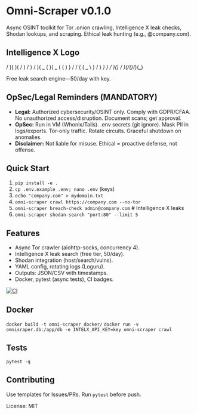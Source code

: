 # Omni-Scraper v0.1.0

Async OSINT toolkit for Tor .onion crawling, Intelligence X leak checks, Shodan lookups, and scraping. Ethical leak hunting (e.g., @company.com).

## Intelligence X Logo

/ )( )( / ) / ) / )(  _ (  )(  _ 
( (  ) ) / / ( (  _ \ )   / ) _)  )   /
_)() _/ _)(/(___)(_)(_)


Free leak search engine—50/day with key.

## OpSec/Legal Reminders (MANDATORY)
- **Legal:** Authorized cybersecurity/OSINT only. Comply with GDPR/CFAA. No unauthorized access/disruption. Document scans; get approval.
- **OpSec:** Run in VM (Whonix/Tails). .env secrets (git ignore). Mask PII in logs/exports. Tor-only traffic. Rotate circuits. Graceful shutdown on anomalies.
- **Disclaimer:** Not liable for misuse. Ethical = proactive defense, not offense.

## Quick Start
1. `pip install -e .`
2. `cp .env.example .env; nano .env` (keys)
3. `echo "company.com" > mydomain.txt`
4. `omni-scraper crawl https://company.com --no-tor`
5. `omni-scraper breach-check admin@company.com`  # Intelligence X leaks
6. `omni-scraper shodan-search "port:80" --limit 5`

## Features
- Async Tor crawler (aiohttp-socks, concurrency 4).
- Intelligence X leak search (free tier, 50/day).
- Shodan integration (host/search/vulns).
- YAML config, rotating logs (Loguru).
- Outputs: JSON/CSV with timestamps.
- Docker, pytest (async tests), CI badges.

[![CI](https://github.com/lawaleladipo/omni-scraper/actions/workflows/ci.yml/badge.svg)](https://github.com/lawaleladipo/omni-scraper/actions)

## Docker
`docker build -t omni-scraper docker/`
`docker run -v omnisraper.db:/app/db -e INTELX_API_KEY=key omni-scraper crawl`

## Tests
`pytest -q`

## Contributing
Use templates for Issues/PRs. Run `pytest` before push.

License: MIT
